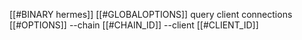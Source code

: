 [[#BINARY hermes]] [[#GLOBALOPTIONS]] query client connections [[#OPTIONS]] --chain [[#CHAIN_ID]] --client [[#CLIENT_ID]]